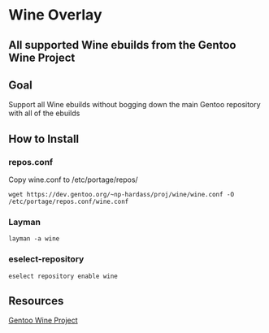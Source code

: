Wine Overlay
============
All supported Wine ebuilds from the Gentoo Wine Project
--------------------------------------------------------


Goal
----
Support all Wine ebuilds without bogging down the main Gentoo repository with all of the ebuilds

How to Install
--------------

### repos.conf

Copy wine.conf to /etc/portage/repos/

    wget https://dev.gentoo.org/~np-hardass/proj/wine/wine.conf -O /etc/portage/repos.conf/wine.conf

### Layman

    layman -a wine

### eselect-repository

    eselect repository enable wine

Resources
---------

[Gentoo Wine Project](https://wiki.gentoo.org/wiki/Project:Wine)
